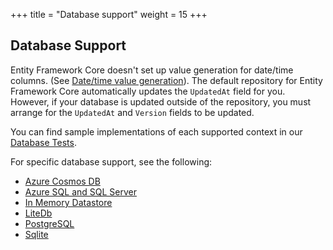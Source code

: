 +++
title = "Database support"
weight = 15
+++

## Database Support

Entity Framework Core doesn't set up value generation for date/time columns.  (See [Date/time value generation](https://learn.microsoft.com/ef/core/modeling/generated-properties?tabs=data-annotations#datetime-value-generation)).  The default repository for Entity Framework Core automatically updates the `UpdatedAt` field for you.  However, if your database is updated outside of the repository, you  must arrange for the `UpdatedAt` and `Version` fields to be updated.

You can find sample implementations of each supported context in our [Database Tests](https://github.com/CommunityToolkit/Datasync/tree/main/tests/CommunityToolkit.Datasync.TestCommon/Databases).

For specific database support, see the following:

* [Azure Cosmos DB](./databases/cosmos.md)
* [Azure SQL and SQL Server](./databases/azuresql.md)
* [In Memory Datastore](./databases/in-memory.md)
* [LiteDb](./databases/litedb.md)
* [PostgreSQL](./databases/postgresql.md)
* [Sqlite](./databases/sqlite.md)